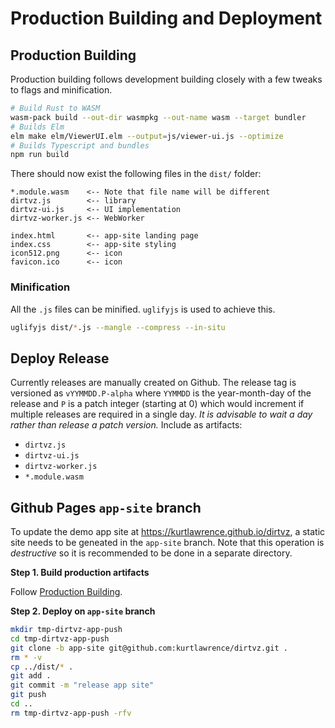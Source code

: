 # Production Building and Deployment

## Production Building

Production building follows development building closely with a few tweaks to flags and
minification.

```sh
# Build Rust to WASM
wasm-pack build --out-dir wasmpkg --out-name wasm --target bundler
# Builds Elm
elm make elm/ViewerUI.elm --output=js/viewer-ui.js --optimize
# Builds Typescript and bundles
npm run build
```

There should now exist the following files in the `dist/` folder:
```plaintext
*.module.wasm    <-- Note that file name will be different
dirtvz.js        <-- library
dirtvz-ui.js     <-- UI implementation
dirtvz-worker.js <-- WebWorker

index.html       <-- app-site landing page
index.css        <-- app-site styling
icon512.png      <-- icon
favicon.ico      <-- icon
```

### Minification

All the `.js` files can be minified. `uglifyjs` is used to achieve this.

```sh
uglifyjs dist/*.js --mangle --compress --in-situ
```

## Deploy Release

Currently releases are manually created on Github.
The release tag is versioned as `vYYMMDD.P-alpha` where `YYMMDD` is the year-month-day of the
release and `P` is a patch integer (starting at 0) which would increment if multiple releases are
required in a single day.
_It is advisable to wait a day rather than release a patch version._
Include as artifacts:
- `dirtvz.js`
- `dirtvz-ui.js`
- `dirtvz-worker.js`
- `*.module.wasm`


## Github Pages `app-site` branch

To update the demo app site at https://kurtlawrence.github.io/dirtvz, a static site needs to be
geneated in the `app-site` branch.
Note that this operation is _destructive_ so it is recommended to be done in a separate directory.

**Step 1. Build production artifacts**

Follow [Production Building](#Production-Building).

**Step 2. Deploy on `app-site` branch**

```sh
mkdir tmp-dirtvz-app-push
cd tmp-dirtvz-app-push
git clone -b app-site git@github.com:kurtlawrence/dirtvz.git .
rm * -v
cp ../dist/* .
git add .
git commit -m "release app site"
git push
cd ..
rm tmp-dirtvz-app-push -rfv
```
